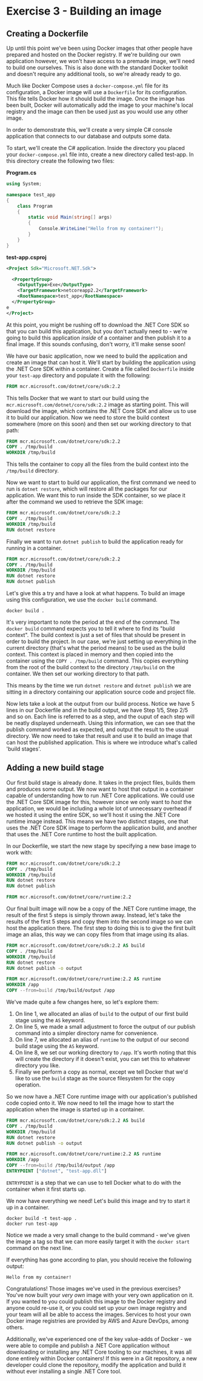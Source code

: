 # Exercise 3 - Building an image

## Creating a Dockerfile

Up until this point we've been using Docker images that other people have prepared and hosted on the Docker registry. If we're building our own application however, we won't have access to a premade image, we'll need to build one ourselves. This is also done with the standard Docker toolkit and doesn't require any additional tools, so we're already ready to go.

Much like Docker Compose uses a `docker-compose.yml` file for its configuration, a Docker image will use a `Dockerfile` for its configuration. This file tells Docker how it should build the image. Once the image has been built, Docker will automatically add the image to your machine's local registry and the image can then be used just as you would use any other image.

In order to demonstrate this, we'll create a very simple C# console application that connects to our database and outputs some data.

To start, we'll create the C# application. Inside the directory you placed your `docker-compose.yml` file into, create a new directory called test-app. In this directory create the following two files:

**Program.cs**

```csharp
using System;

namespace test_app
{
    class Program
    {
        static void Main(string[] args)
        {
            Console.WriteLine("Hello from my container!");
        }
    }
}
```

**test-app.csproj**

```xml
<Project Sdk="Microsoft.NET.Sdk">

  <PropertyGroup>
    <OutputType>Exe</OutputType>
    <TargetFramework>netcoreapp2.2</TargetFramework>
    <RootNamespace>test_app</RootNamespace>
  </PropertyGroup>
e
</Project>
```

At this point, you might be rushing off to download the .NET Core SDK so that you can build this application, but you don't actually need to - we're going to build this application _inside_ of a container and then publish it to a final image. If this sounds confusing, don't worry, it'll make sense soon!

We have our basic application, now we need to build the application and create an image that can host it. We'll start by building the application using the .NET Core SDK within a container. Create a file called `Dockerfile` inside your `test-app` directory and populate it with the following:

```dockerfile
FROM mcr.microsoft.com/dotnet/core/sdk:2.2
```

This tells Docker that we want to start our build using the `mcr.microsoft.com/dotnet/core/sdk:2.2` image as starting point. This will download the image, which contains the .NET Core SDK and allow us to use it to build our application. Now we need to store the build context somewhere (more on this soon) and then set our working directory to that path:

```dockerfile
FROM mcr.microsoft.com/dotnet/core/sdk:2.2
COPY . /tmp/build
WORKDIR /tmp/build
```

This tells the container to copy all the files from the build context into the `/tmp/build` directory.

Now we want to start to build our application, the first command we need to run is `dotnet restore`, which will restore all the packages for our application. We want this to run inside the SDK container, so we place it after the command we used to retrieve the SDK image:

```dockerfile
FROM mcr.microsoft.com/dotnet/core/sdk:2.2
COPY . /tmp/build
WORKDIR /tmp/build
RUN dotnet restore
```

Finally we want to run `dotnet publish` to build the application ready for running in a container.

```dockerfile
FROM mcr.microsoft.com/dotnet/core/sdk:2.2
COPY . /tmp/build
WORKDIR /tmp/build
RUN dotnet restore
RUN dotnet publish
```

Let's give this a try and have a look at what happens. To build an image using this configuration, we use the `docker build` command.

```
docker build .
```

It's very important to note the period at the end of the command. The `docker build` command expects you to tell it where to find its "build context". The build context is just a set of files that should be present in order to build the project. In our case, we're just setting up everything in the current directory (that's what the period means) to be used as the build context. This context is placed in memory and then copied into the container using the `COPY . /tmp/build` command. This copies everything from the root of the build context to the directory `/tmp/build` on the container. We then set our working directory to that path.

This means by the time we run `dotnet restore` and `dotnet publish` we are sitting in a directory containing our application source code and project file.

Now lets take a look at the output from our build process. Notice we have 5 lines in our Dockerfile and in the build output, we have Step 1/5, Step 2/5 and so on. Each line is referred to as a step, and the ouput of each step will be neatly displayed underneath. Using this information, we can see that the publish command worked as expected, and output the result to the usual directory. We now need to take that result and use it to build an image that can host the published application. This is where we introduce what's called 'build stages'.

## Adding a new build stage

Our first build stage is already done. It takes in the project files, builds them and produces some output. We now want to host that output in a container capable of understanding how to run .NET Core applications. We could use the .NET Core SDK image for this, however since we only want to _host_ the application, we would be including a whole lot of unnecessary overhead if we hosted it using the entire SDK, so we'll host it using the .NET Core runtime image instead. This means we have two distinct stages, one that uses the .NET Core SDK image to perform the application build, and another that uses the .NET Core runtime to host the built application.

In our Dockerfile, we start the new stage by specifying a new base image to work with:

```dockerfile
FROM mcr.microsoft.com/dotnet/core/sdk:2.2
COPY . /tmp/build
WORKDIR /tmp/build
RUN dotnet restore
RUN dotnet publish

FROM mcr.microsoft.com/dotnet/core/runtime:2.2
```

Our final built image will now be a copy of the .NET Core runtime image, the result of the first 5 steps is simply thrown away. Instead, let's take the results of the first 5 steps and copy them into the second image so we can host the application there. The first step to doing this is to give the first built image an alias, this way we can copy files from that image using its alias.

```dockerfile
FROM mcr.microsoft.com/dotnet/core/sdk:2.2 AS build
COPY . /tmp/build
WORKDIR /tmp/build
RUN dotnet restore
RUN dotnet publish -o output

FROM mcr.microsoft.com/dotnet/core/runtime:2.2 AS runtime
WORKDIR /app
COPY --from=build /tmp/build/output /app
```

We've made quite a few changes here, so let's explore them:

1. On line 1, we allocated an alias of `build` to the output of our first build stage using the `AS` keyword.
2. On line 5, we made a small adjustment to force the output of our publish command into a simpler directory name for convenience.
3. On line 7, we allocated an alias of `runtime` to the output of our second build stage using the `AS` keyword.
4. On line 8, we set our working directory to `/app`. It's worth noting that this will create the directory if it doesn't exist, you can set this to whatever directory you like.
5. Finally we perform a copy as normal, except we tell Docker that we'd like to use the `build` stage as the source filesystem for the copy operation.

So we now have a .NET Core runtime image with our application's published code copied onto it. We now need to tell the image how to start the application when the image is started up in a container.

```dockerfile
FROM mcr.microsoft.com/dotnet/core/sdk:2.2 AS build
COPY . /tmp/build
WORKDIR /tmp/build
RUN dotnet restore
RUN dotnet publish -o output

FROM mcr.microsoft.com/dotnet/core/runtime:2.2 AS runtime
WORKDIR /app
COPY --from=build /tmp/build/output /app
ENTRYPOINT ["dotnet", "test-app.dll"]
```

`ENTRYPOINT` is a step that we can use to tell Docker what to do with the container when it first starts up.

We now have everything we need! Let's build this image and try to start it up in a container.

```
docker build -t test-app .
docker run test-app
```

Notice we made a very small change to the build command - we've given the image a tag so that we can more easily target it with the `docker start` command on the next line.

If everything has gone according to plan, you should receive the following output:

```
Hello from my container!
```

Congratulations! Those images we've used in the previous exercises? You've now built your _very own_ image with your very own application on it. If you wanted to you could publish this image to the Docker registry and anyone could re-use it, or you could set up your own image registry and your team will all be able to access the images. Services to host your own Docker image registries are provided by AWS and Azure DevOps, among others.

Additionally, we've experienced one of the key value-adds of Docker - we were able to compile and publish a .NET Core application without downloading or installing any .NET Core tooling to our machines, it was all done entirely within Docker containers! If this were in a Git repository, a new developer could clone the repository, modify the application and build it without ever installing a single .NET Core tool.
